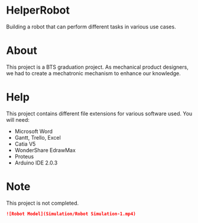 # HelperRobot
Building a robot that can perform different tasks in various use cases.

# About
This project is a BTS graduation project. As mechanical product designers, we had to create a mechatronic mechanism to enhance our knowledge.

# Help
This project contains different file extensions for various software used. You will need:
* Microsoft Word
* Gantt, Trello, Excel
* Catia V5
* WonderShare EdrawMax
* Proteus
* Arduino IDE 2.0.3

# Note
This project is not completed.

```markdown
![Robot Model](Simulation/Robot Simulation-1.mp4)
